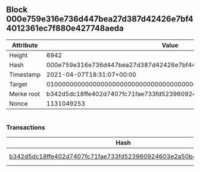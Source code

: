 ## Block 000e759e316e736d447bea27d387d42426e7bf44012361ec7f880e427748aeda

Attribute | Value
--- | ---
Height | 6942
Hash | 000e759e316e736d447bea27d387d42426e7bf44012361ec7f880e427748aeda
Timestamp | 2021-04-07T18:31:07+00:00
Target | 0100000000000000000000000000000000000000000000000000000000000000
Merke root | b342d5dc18ffe402d7407fc71fae733fd523960924603e2a50b40fc2efab31b7
Nonce | 1131049253

```

```

### Transactions

Hash | Amount
--- | ---
[b342d5dc18ffe402d7407fc71fae733fd523960924603e2a50b40fc2efab31b7](b342d5dc18ffe402d7407fc71fae733fd523960924603e2a50b40fc2efab31b7.md) | 10.00000000 SKEPTI 
